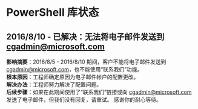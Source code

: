 
PowerShell 库状态
=========================

## 2016/8/10 - 已解决：无法将电子邮件发送到 cgadmin@microsoft.com
__影响摘要__：2016/8/5 - 2016/8/10 期间，客户不能将电子邮件发送到 cgadmin@microsoft.com，也不能使用“联系我们”功能。  
__根本原因__：工程师确定原因为电子邮件帐户的配置更改。  
__解决办法__：工程师努力解决了配置问题。  
__后续步骤__：如果在此期间使用了“联系我们”链接或向 cgadmin@microsoft.com 发送了电子邮件，但我们没有回复，请重试。 感谢你的耐心等待。




<!--HONumber=Sep16_HO2-->


